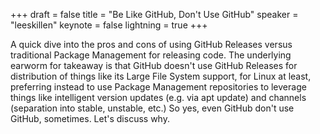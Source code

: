 +++
draft = false
title = "Be Like GitHub, Don't Use GitHub"
speaker = "leeskillen"
keynote = false
lightning = true
+++

A quick dive into the pros and cons of using GitHub Releases versus traditional Package Management for releasing code. The underlying earworm for takeaway is that GitHub doesn't use GitHub Releases for distribution of things like its Large File System support, for Linux at least, preferring instead to use Package Management repositories to leverage things like intelligent version updates (e.g. via apt update) and channels (separation into stable, unstable, etc.) So yes, even GitHub don't use GitHub, sometimes. Let's discuss why.